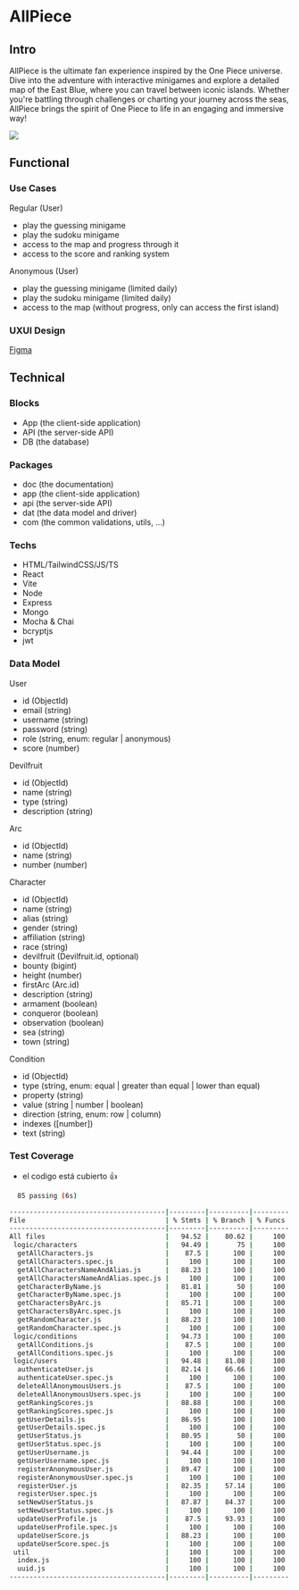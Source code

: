 # AllPiece

## Intro

AllPiece is the ultimate fan experience inspired by the One Piece universe. Dive into the adventure with interactive minigames and explore a detailed map of the East Blue, where you can travel between iconic islands. Whether you're battling through challenges or charting your journey across the seas, AllPiece brings the spirit of One Piece to life in an engaging and immersive way!

![](https://media.giphy.com/media/UTek0q3N8osh8agH4Y/giphy.gif?cid=ecf05e47hxd5z63sxe9b828ydc8k1zu2gywzryo0palmjq52&ep=v1_gifs_search&rid=giphy.gif&ct=g)

## Functional

### Use Cases

Regular (User)
- play the guessing minigame
- play the sudoku minigame
- access to the map and progress through it
- access to the score and ranking system

Anonymous (User)
- play the guessing minigame (limited daily)
- play the sudoku minigame (limited daily)
- access to the map (without progress, only can access the first island)

### UXUI Design

[Figma](https://www.figma.com/proto/WdfN0Bhl9UcAXnvUwuotVD/AllPiece?node-id=1-2&node-type=frame&t=EyAbcwRMjbLGnUQB-0&scaling=scale-down&content-scaling=fixed&page-id=0%3A1&starting-point-node-id=1%3A2)

## Technical

### Blocks

- App (the client-side application)
- API (the server-side API)
- DB (the database)

### Packages

- doc (the documentation)
- app (the client-side application)
- api (the server-side API)
- dat (the data model and driver)
- com (the common validations, utils, ...)

### Techs

- HTML/TailwindCSS/JS/TS
- React
- Vite
- Node
- Express
- Mongo
- Mocha & Chai
- bcryptjs
- jwt

### Data Model

User
- id (ObjectId)
- email (string)
- username (string)
- password (string)
- role (string, enum: regular | anonymous)
- score (number)

Devilfruit
- id (ObjectId)
- name (string)
- type (string)
- description (string)

Arc
- id (ObjectId)
- name (string)
- number (number)

Character
- id (ObjectId)
- name (string)
- alias (string)
- gender (string)
- affiliation (string)
- race (string)
- devilfruit (Devilfruit.id, optional)
- bounty (bigint)
- height (number)
- firstArc (Arc.id)
- description (string)
- armament (boolean)
- conqueror (boolean)
- observation (boolean)
- sea (string)
- town (string)

Condition
- id (ObjectId)
- type (string, enum: equal | greater than equal | lower than equal)
- property (string)
- value (string | number | boolean)
- direction (string, enum: row | column)
- indexes ([number])
- text (string)

### Test Coverage

- el codigo está cubierto 👍

```sh
  85 passing (6s)

---------------------------------------|---------|----------|---------|---------|-------------------
File                                   | % Stmts | % Branch | % Funcs | % Lines | Uncovered Line #s 
---------------------------------------|---------|----------|---------|---------|-------------------
All files                              |   94.52 |    80.62 |     100 |   94.52 |                   
 logic/characters                      |   94.49 |       75 |     100 |   94.49 |                   
  getAllCharacters.js                  |    87.5 |      100 |     100 |    87.5 | 12,20             
  getAllCharacters.spec.js             |     100 |      100 |     100 |     100 |                   
  getAllCharactersNameAndAlias.js      |   88.23 |      100 |     100 |   88.23 | 13,21             
  getAllCharactersNameAndAlias.spec.js |     100 |      100 |     100 |     100 |                   
  getCharacterByName.js                |   81.81 |       50 |     100 |   81.81 | 14-15,23-24       
  getCharacterByName.spec.js           |     100 |      100 |     100 |     100 |                   
  getCharactersByArc.js                |   85.71 |      100 |     100 |   85.71 | 14,22,28          
  getCharactersByArc.spec.js           |     100 |      100 |     100 |     100 |                   
  getRandomCharacter.js                |   88.23 |      100 |     100 |   88.23 | 12,20             
  getRandomCharacter.spec.js           |     100 |      100 |     100 |     100 |                   
 logic/conditions                      |   94.73 |      100 |     100 |   94.73 |                   
  getAllConditions.js                  |    87.5 |      100 |     100 |    87.5 | 12,20             
  getAllConditions.spec.js             |     100 |      100 |     100 |     100 |                   
 logic/users                           |   94.48 |    81.08 |     100 |   94.48 |                   
  authenticateUser.js                  |   82.14 |    66.66 |     100 |   82.14 | 15-16,25-26,35    
  authenticateUser.spec.js             |     100 |      100 |     100 |     100 |                   
  deleteAllAnonymousUsers.js           |    87.5 |      100 |     100 |    87.5 | 10                
  deleteAllAnonymousUsers.spec.js      |     100 |      100 |     100 |     100 |                   
  getRankingScores.js                  |   88.88 |      100 |     100 |   88.88 | 13,22             
  getRankingScores.spec.js             |     100 |      100 |     100 |     100 |                   
  getUserDetails.js                    |   86.95 |      100 |     100 |   86.95 | 13,21,29          
  getUserDetails.spec.js               |     100 |      100 |     100 |     100 |                   
  getUserStatus.js                     |   80.95 |       50 |     100 |   80.95 | 13-14,20-21       
  getUserStatus.spec.js                |     100 |      100 |     100 |     100 |                   
  getUserUsername.js                   |   94.44 |      100 |     100 |   94.44 | 15                
  getUserUsername.spec.js              |     100 |      100 |     100 |     100 |                   
  registerAnonymousUser.js             |   89.47 |      100 |     100 |   89.47 | 17,23             
  registerAnonymousUser.spec.js        |     100 |      100 |     100 |     100 |                   
  registerUser.js                      |   82.35 |    57.14 |     100 |   82.35 | 18-19,28,36-37,47 
  registerUser.spec.js                 |     100 |      100 |     100 |     100 |                   
  setNewUserStatus.js                  |   87.87 |    84.37 |     100 |   87.87 | 28-29,37-38       
  setNewUserStatus.spec.js             |     100 |      100 |     100 |     100 |                   
  updateUserProfile.js                 |    87.5 |    93.93 |     100 |    87.5 | 17,30,44,54,62,68 
  updateUserProfile.spec.js            |     100 |      100 |     100 |     100 |                   
  updateUserScore.js                   |   88.23 |      100 |     100 |   88.23 | 13,22             
  updateUserScore.spec.js              |     100 |      100 |     100 |     100 |                   
 util                                  |     100 |      100 |     100 |     100 |                   
  index.js                             |     100 |      100 |     100 |     100 |                   
  uuid.js                              |     100 |      100 |     100 |     100 |                   
---------------------------------------|---------|----------|---------|---------|-------------------
```